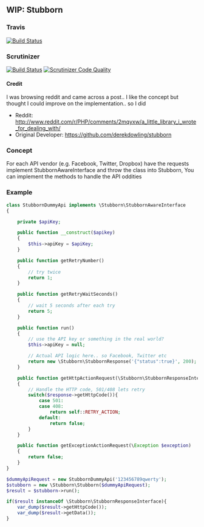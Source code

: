 ## WIP: Stubborn

### Travis
[![Build Status](https://travis-ci.org/gsdevme/Stubborn.svg?branch=master)](https://travis-ci.org/gsdevme/Stubborn)

### Scrutinizer
[![Build Status](https://scrutinizer-ci.com/g/gsdevme/Stubborn/badges/build.png?b=master)](https://scrutinizer-ci.com/g/gsdevme/Stubborn/build-status/master)
[![Scrutinizer Code Quality](https://scrutinizer-ci.com/g/gsdevme/Stubborn/badges/quality-score.png?b=master)](https://scrutinizer-ci.com/g/gsdevme/Stubborn/?branch=master)

#### Credit
I was browsing reddit and came across a post.. I like the concept but thought I could improve on the implementation.. so I did
* Reddit: http://www.reddit.com/r/PHP/comments/2mqyxw/a_little_library_i_wrote_for_dealing_with/
* Original Developer: https://github.com/derekdowling/stubborn

### Concept
For each API vendor (e.g. Facebook, Twitter, Dropbox) have the requests implement StubbornAwareInterface and throw the class into Stubborn, You can implement the methods to handle the API oddities

### Example
```php
class StubbornDummyApi implements \Stubborn\StubbornAwareInterface
{

    private $apiKey;

    public function __construct($apikey)
    {
        $this->apiKey = $apiKey;
    }

    public function getRetryNumber()
    {
        // try twice
        return 1;
    }

    public function getRetryWaitSeconds()
    {
        // wait 5 seconds after each try
        return 5;
    }

    public function run()
    {
        // use the API key or something in the real world?
        $this->apiKey = null;

        // Actual API logic here.. so Facebook, Twitter etc
        return new \Stubborn\StubbornResponse('{"status":true}', 200);
    }

    public function getHttpActionRequest(\Stubborn\StubbornResponseInterface $response)
    {
        // Handle the HTTP code, 501/408 lets retry
        switch($response->getHttpCode()){
            case 501:
            case 408:
                return self::RETRY_ACTION;
            default:
                return false;
        }
    }

    public function getExceptionActionRequest(\Exception $exception)
    {
        return false;
    }
}

$dummyApiRequest = new StubbornDummyApi('123456789qwerty');
$stubborn = new \Stubborn\Stubborn($dummyApiRequest);
$result = $stubborn->run();

if($result instanceOf \Stubborn\StubbornResponseInterface){
    var_dump($result->getHttpCode());
    var_dump($result->getData());
}
```
